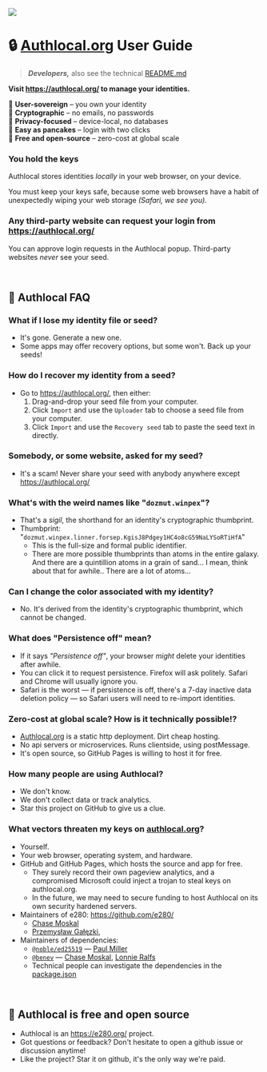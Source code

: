 
![](https://i.imgur.com/Ao6piCO.png)

# 🔒 [Authlocal.org](https://authlocal.org/) User Guide
> ***Developers,*** also see the technical [README.md](README.md)

**Visit https://authlocal.org/ to manage your identities.**  

🗽 **User-sovereign** – you own your identity  
🔑 **Cryptographic** – no emails, no passwords  
🥷 **Privacy-focused** – device-local, no databases  
🥞 **Easy as pancakes** – login with two clicks  
💖 **Free and open-source** – zero-cost at global scale  

### You hold the keys

Authlocal stores identities *locally* in your web browser, on your device.

You must keep your keys safe, because some web browsers have a habit of unexpectedly wiping your web storage *(Safari, we see you).*

### Any third-party website can request your login from https://authlocal.org/

You can approve login requests in the Authlocal popup. Third-party websites *never* see your seed.

<br/>

## 🤔 Authlocal FAQ

### What if I lose my identity file or seed?
- It's gone. Generate a new one.
- Some apps may offer recovery options, but some won't. Back up your seeds!

### How do I recover my identity from a seed?
- Go to https://authlocal.org/, then either:
    1. Drag-and-drop your seed file from your computer.
    1. Click `Import` and use the `Uploader` tab to choose a seed file from your computer.
    1. Click `Import` and use the `Recovery seed` tab to paste the seed text in directly.

### Somebody, or some website, asked for my seed?
- It's a scam! Never share your seed with anybody anywhere except https://authlocal.org/

### What's with the weird names like "`dozmut.winpex`"?
- That's a *sigil*, the shorthand for an identity's cryptographic thumbprint.
- Thumbprint: "`dozmut.winpex.linner.forsep.KgisJ8Pdgey1HC4o8cG59NaLYSoRTiHfA`"
  - This is the full-size and formal public identifier.
  - There are more possible thumbprints than atoms in the entire galaxy. And there are a quintillion atoms in a grain of sand... I mean, think about that for awhile.. There are a lot of atoms...

### Can I change the color associated with my identity?
- No. It's derived from the identity's cryptographic thumbprint, which cannot be changed.

### What does "Persistence off" mean?
- If it says *"Persistence off"*, your browser *might* delete your identities after awhile.
- You can click it to request persistence. Firefox will ask politely. Safari and Chrome will usually ignore you.
- Safari is the worst — if persistence is off, there's a 7-day inactive data deletion policy — so Safari users will need to re-import identities.

### Zero-cost at global scale? How is it technically possible!?
- [Authlocal.org](https://authlocal.org/) is a static http deployment. Dirt cheap hosting.
- No api servers or microservices. Runs clientside, using postMessage.
- It's open source, so GitHub Pages is willing to host it for free.

### How many people are using Authlocal?
- We don't know.
- We don't collect data or track analytics.
- Star this project on GitHub to give us a clue.

### What vectors threaten my keys on [authlocal.org](https://authlocal.org/)?
- Yourself.
- Your web browser, operating system, and hardware.
- GitHub and GitHub Pages, which hosts the source and app for free.
  - They surely record their own pageview analytics, and a compromised Microsoft could inject a trojan to steal keys on authlocal.org.
  - In the future, we may need to secure funding to host Authlocal on its own security hardened servers.
- Maintainers of e280: https://github.com/e280/
  - [Chase Moskal](https://github.com/chase-moskal/)
  - [Przemysław Gałęzki](https://github.com/zenkyuv),
- Maintainers of dependencies:
  - [`@noble/ed25519`](https://github.com/paulmillr/noble-ed25519) — [Paul Miller](https://github.com/paulmillr)
  - [`@benev`](https://github.com/benevolent-games) — [Chase Moskal](https://github.com/chase-moskal/), [Lonnie Ralfs](https://github.com/lonnie-ralfs/)
  - Technical people can investigate the dependencies in the [package.json](package.json)

<br/>

## 💖 Authlocal is free and open source
- Authlocal is an https://e280.org/ project.
- Got questions or feedback? Don't hesitate to open a github issue or discussion anytime!
- Like the project? Star it on github, it's the only way we're paid.

